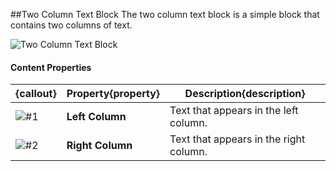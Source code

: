 ##Two Column Text Block
The two column text block is a simple block that contains two columns of text.

![Two Column Text Block](images/two-column-text-block.jpg)

#### Content Properties
{callout} | Property{property} | Description{description}
----------|--------------------|-------------------------
![#1](images/icon-callout-1.png)|**Left Column**|Text that appears in the left column.
![#2](images/icon-callout-2.png)|**Right Column**|Text that appears in the right column.
